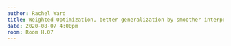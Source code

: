 ```yaml
---
author: Rachel Ward
title: Weighted Optimization, better generalization by smoother interpolation
date: 2020-08-07 4:00pm
room: Room H.07
---
```

